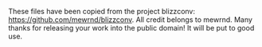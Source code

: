 These files have been copied from the project
blizzconv: https://github.com/mewrnd/blizzconv. All credit belongs to mewrnd.
Many thanks for releasing your work into the public domain! It will be put
to good use.